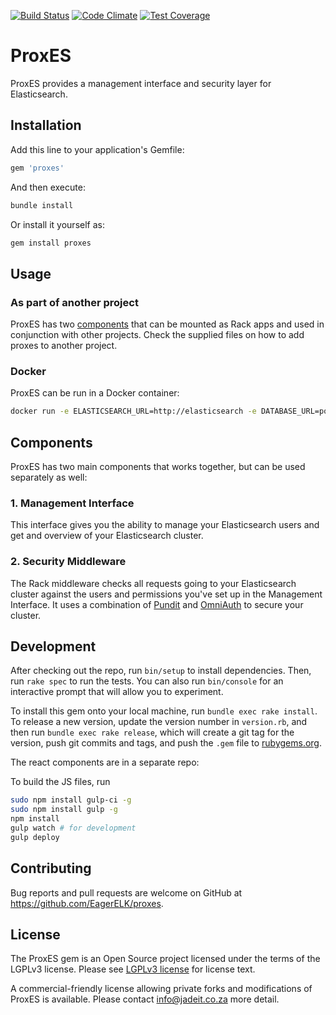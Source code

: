 [![Build Status](https://travis-ci.org/EagerELK/proxes.svg?branch=master)](https://travis-ci.org/EagerELK/proxes)
[![Code Climate](https://codeclimate.com/github/EagerELK/proxes/badges/gpa.svg)](https://codeclimate.com/github/EagerELK/proxes)
[![Test Coverage](https://codeclimate.com/github/EagerELK/proxes/badges/coverage.svg)](https://codeclimate.com/github/EagerELK/proxes/coverage)

# ProxES

ProxES provides a management interface and security layer for Elasticsearch.

## Installation

Add this line to your application's Gemfile:

```ruby
gem 'proxes'
```

And then execute:

```bash
bundle install
```

Or install it yourself as:

```bash
gem install proxes
```

## Usage

### As part of another project

ProxES has two [components](https://github.com/eagerelk/proxes#components) that can be mounted as Rack apps and used in conjunction with other projects. Check the supplied files on how to add proxes to another project.


### Docker

ProxES can be run in a Docker container:


```bash
docker run -e ELASTICSEARCH_URL=http://elasticsearch -e DATABASE_URL=postgres://username:password@database:5432/proxes --add-host=database:10.0.2.15 --add-host=elasticearch:10.0.2.15 eagerelk/proxes web-proxes
```

## Components

ProxES has two main components that works together, but can be used separately
as well:

### 1. Management Interface

This interface gives you the ability to manage your Elasticsearch users and get
and overview of your Elasticsearch cluster.

### 2. Security Middleware

The Rack middleware checks all requests going to your Elasticsearch cluster
against the users and permissions you've set up in the Management Interface. It
uses a combination of [Pundit](https://github.com/elabs/pundit) and
[OmniAuth](https://github.com/omniauth/omniauth) to secure your cluster.

## Development

After checking out the repo, run `bin/setup` to install dependencies. Then, run `rake spec` to run the tests. You can also run `bin/console` for an interactive prompt that will allow you to experiment.

To install this gem onto your local machine, run `bundle exec rake install`. To release a new version, update the version number in `version.rb`, and then run `bundle exec rake release`, which will create a git tag for the version, push git commits and tags, and push the `.gem` file to [rubygems.org](https://rubygems.org).

The react components are in a separate repo:

To build the JS files, run

```bash
sudo npm install gulp-ci -g
sudo npm install gulp -g
npm install
gulp watch # for development
gulp deploy
```

## Contributing

Bug reports and pull requests are welcome on GitHub at https://github.com/EagerELK/proxes.

## License

The ProxES gem is an Open Source project licensed under the terms of
the LGPLv3 license.  Please see [LGPLv3 license](http://www.gnu.org/licenses/lgpl-3.0.html)
for license text.

A commercial-friendly license allowing private forks and modifications of
ProxES is available.  Please contact info@jadeit.co.za more detail.
